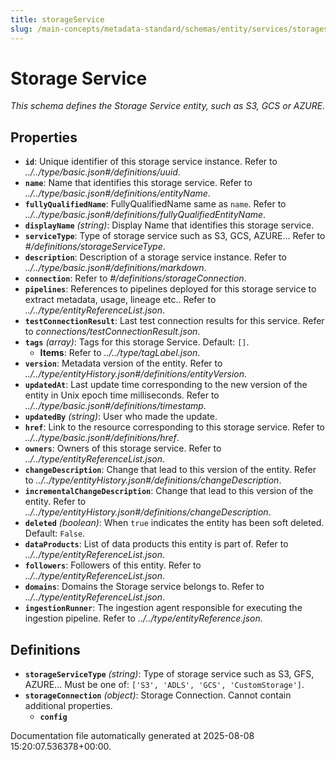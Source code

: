 ```yaml
---
title: storageService
slug: /main-concepts/metadata-standard/schemas/entity/services/storageservice
---
```


# Storage Service

*This schema defines the Storage Service entity, such as S3, GCS or AZURE.*

## Properties

- **`id`**: Unique identifier of this storage service instance. Refer to *../../type/basic.json#/definitions/uuid*.
- **`name`**: Name that identifies this storage service. Refer to *../../type/basic.json#/definitions/entityName*.
- **`fullyQualifiedName`**: FullyQualifiedName same as `name`. Refer to *../../type/basic.json#/definitions/fullyQualifiedEntityName*.
- **`displayName`** *(string)*: Display Name that identifies this storage service.
- **`serviceType`**: Type of storage service such as S3, GCS, AZURE... Refer to *#/definitions/storageServiceType*.
- **`description`**: Description of a storage service instance. Refer to *../../type/basic.json#/definitions/markdown*.
- **`connection`**: Refer to *#/definitions/storageConnection*.
- **`pipelines`**: References to pipelines deployed for this storage service to extract metadata, usage, lineage etc.. Refer to *../../type/entityReferenceList.json*.
- **`testConnectionResult`**: Last test connection results for this service. Refer to *connections/testConnectionResult.json*.
- **`tags`** *(array)*: Tags for this storage Service. Default: `[]`.
  - **Items**: Refer to *../../type/tagLabel.json*.
- **`version`**: Metadata version of the entity. Refer to *../../type/entityHistory.json#/definitions/entityVersion*.
- **`updatedAt`**: Last update time corresponding to the new version of the entity in Unix epoch time milliseconds. Refer to *../../type/basic.json#/definitions/timestamp*.
- **`updatedBy`** *(string)*: User who made the update.
- **`href`**: Link to the resource corresponding to this storage service. Refer to *../../type/basic.json#/definitions/href*.
- **`owners`**: Owners of this storage service. Refer to *../../type/entityReferenceList.json*.
- **`changeDescription`**: Change that lead to this version of the entity. Refer to *../../type/entityHistory.json#/definitions/changeDescription*.
- **`incrementalChangeDescription`**: Change that lead to this version of the entity. Refer to *../../type/entityHistory.json#/definitions/changeDescription*.
- **`deleted`** *(boolean)*: When `true` indicates the entity has been soft deleted. Default: `False`.
- **`dataProducts`**: List of data products this entity is part of. Refer to *../../type/entityReferenceList.json*.
- **`followers`**: Followers of this entity. Refer to *../../type/entityReferenceList.json*.
- **`domains`**: Domains the Storage service belongs to. Refer to *../../type/entityReferenceList.json*.
- **`ingestionRunner`**: The ingestion agent responsible for executing the ingestion pipeline. Refer to *../../type/entityReference.json*.
## Definitions

- **`storageServiceType`** *(string)*: Type of storage service such as S3, GFS, AZURE... Must be one of: `['S3', 'ADLS', 'GCS', 'CustomStorage']`.
- **`storageConnection`** *(object)*: Storage Connection. Cannot contain additional properties.
  - **`config`**


Documentation file automatically generated at 2025-08-08 15:20:07.536378+00:00.

